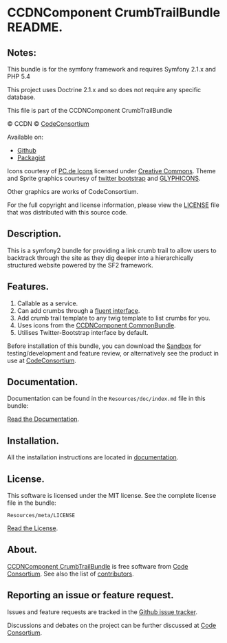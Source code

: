 CCDNComponent CrumbTrailBundle README.
======================================

  
## Notes:  
  
This bundle is for the symfony framework and requires Symfony 2.1.x and PHP 5.4
  
This project uses Doctrine 2.1.x and so does not require any specific database.
  

This file is part of the CCDNComponent CrumbTrailBundle

&copy; CCDN &copy; [CodeConsortium](http://www.codeconsortium.com/)

Available on:
* [Github](http://www.github.com/codeconsortium/CCDNComponentCrumbTrailBundle)
* [Packagist](https://packagist.org/packages/codeconsortium/ccdn-component-crumb-trail-bundle)

Icons courtesy of [PC.de Icons](http://pc.de/icons/) licensed under [Creative Commons](http://creativecommons.org/licenses/by/3.0/).
Theme and Sprite graphics courtesy of [twitter bootstrap](http://twitter.github.com/bootstrap/index.html) and [GLYPHICONS](http://glyphicons.com/).

Other graphics are works of CodeConsortium.

For the full copyright and license information, please view the [LICENSE](http://github.com/codeconsortium/CCDNComponentCrumbTrailBundle/blob/master/Resources/meta/LICENSE) file that was distributed with this source code.

## Description.

This is a symfony2 bundle for providing a link crumb trail to allow users to backtrack through the site as they dig deeper into a hierarchically structured website powered by the SF2 framework.

## Features.

1. Callable as a service.
2. Can add crumbs through a [fluent interface](http://en.wikipedia.org/wiki/Fluent_interface).
3. Add crumb trail template to any twig template to list crumbs for you.
4. Uses icons from the [CCDNComponent CommonBundle](http://github.com/codeconsortium/CCDNComponentCommonBundle).
5. Utilises Twitter-Bootstrap interface by default.

Before installation of this bundle, you can download the [Sandbox](https://github.com/codeconsortium/CCDNSandBox) for testing/development and feature review, or alternatively see the product in use at [CodeConsortium](http://www.codeconsortium.com).

## Documentation.

Documentation can be found in the `Resources/doc/index.md` file in this bundle:

[Read the Documentation](http://github.com/codeconsortium/CCDNComponentCrumbTrailBundle/blob/master/Resources/doc/index.md).

## Installation.

All the installation instructions are located in [documentation](http://github.com/codeconsortium/CCDNComponentCrumbTrailBundle/blob/master/Resources/doc/install.md).

## License.

This software is licensed under the MIT license. See the complete license file in the bundle:

	Resources/meta/LICENSE

[Read the License](http://github.com/codeconsortium/CCDNComponentCrumbTrailBundle/blob/master/Resources/meta/LICENSE).

## About.

[CCDNComponent CrumbTrailBundle](http://github.com/codeconsortium/CCDNComponentCrumbTrailBundle) is free software from [Code Consortium](http://www.codeconsortium.com).
See also the list of [contributors](http://github.com/codeconsortium/CCDNComponentCrumbTrailBundle/contributors).

## Reporting an issue or feature request.

Issues and feature requests are tracked in the [Github issue tracker](http://github.com/codeconsortium/CCDNComponentCrumbTrailBundle/issues).

Discussions and debates on the project can be further discussed at [Code Consortium](http://www.codeconsortium.com).
